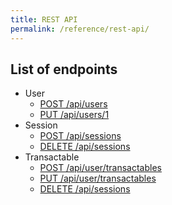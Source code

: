```yaml
---
title: REST API
permalink: /reference/rest-api/
---
```

## List of endpoints

* User
  - [POST /api/users](/reference/rest-api/users_post)
  - [PUT /api/users/1](/reference/rest-api/users_put)
* Session
  - [POST /api/sessions](/reference/rest-api/sessions_post)
  - [DELETE /api/sessions](/reference/rest-api/sessions_delete)
* Transactable
  - [POST /api/user/transactables](/reference/rest-api/transactables_post)
  - [PUT /api/user/transactables](/reference/rest-api/transactables_put)
  - [DELETE /api/sessions](/reference/rest-api/transactables_delete)
